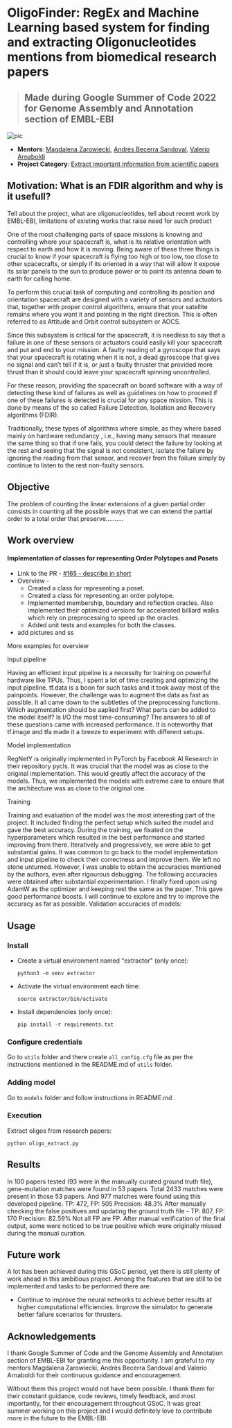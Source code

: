 # OligoFinder: RegEx and Machine Learning based system for finding and extracting Oligonucleotides mentions from biomedical research papers

> ## Made during Google Summer of Code 2022 for Genome Assembly and Annotation section of EMBL-EBI

![pic](https://user-images.githubusercontent.com/71775151/188505676-b48bbcb4-ef1f-42bf-be05-fcd3223370aa.jpg)
 
- **Mentors**: [Magdalena Zarowiecki](https://github.com/MagdalenaZZ), [Andrés Becerra Sandoval](https://github.com/abecerra), [Valerio Arnaboldi
](https://github.com/valearna) 
- **Project Category**: [Extract important information from scientific papers](https://summerofcode.withgoogle.com/programs/2022/projects/5b96vIqa)

## Motivation: What is an FDIR algorithm and why is it usefull?

Tell about the project, what are oligonucleotides, tell about recent work by EMBL-EBI, limitations of existing works that raise need for such product

One of the most challenging parts of space missions is knowing and controlling where your spacecraft is, what is its relative orientation with respect to earth and how it is moving. Being aware of these three things is crucial to know if your spacecraft is flying too high or too low, too close to other spacecrafts, or simply if its oriented in a way that will allow it expose its solar panels to the sun to produce power or to point its antenna down to earth for calling home.

To perform this crucial task of computing and controlling its position and orientation spacecraft are designed with a variety of sensors and actuators that, together with proper control algorithms, ensure that your satellite remains where you want it and pointing in the right direction. This is often referred to as Attitude and Orbit control subsystem or AOCS.

Since this subsystem is critical for the spacecraft, it is needless to say that a failure in one of these sensors or actuators could easily kill your spacecraft and put and end to your mission. A faulty reading of a gyroscope that says that your spacecraft is rotating when it is not, a dead gyroscope that gives no signal and can’t tell if it is, or just a faulty thruster that provided more thrust than it should could leave your spacecraft spinning uncontrolled.

For these reason, providing the spacecraft on board software with a way of detecting these kind of failures as well as guidelines on how to proceed if one of these failures is detected is crucial for any space mission. This is done by means of the so called Failure Detection, Isolation and Recovery algorithms (FDIR).

Traditionally, these types of algorithms where simple, as they where based mainly on hardware redundancy , i.e., having many sensors that measure the same thing so that if one fails, you could detect the failure by looking at the rest and seeing that the signal is not consistent, isolate the failure by ignoring the reading from that sensor, and recover from the failure simply by continue to listen to the rest non-faulty sensors. 

## Objective
The problem of counting the linear extensions of a given partial order consists in counting all the possible ways that we can extend the partial order to a total order that preserve..........

## Work overview
#### Implementation of classes for representing Order Polytopes and Posets
  - Link to the PR - [#165 - describe in short](https://github.com/GeomScale/volume_approximation/pull/165)
  - Overview -
    - Created a class for representing a poset.
    - Created a class for representing an order polytope.
    - Implemented membership, boundary and reflection oracles. Also implemented their optimized versions for accelerated billiard walks which rely on preprocessing to speed up the oracles.
    - Added unit tests and examples for both the classes.
- add pictures and ss

More examples for overview

Input pipeline

Having an efficient input pipeline is a necessity for training on powerful hardware like TPUs. Thus, I spent a lot of time creating and optimizing the input pipeline. tf.data is a boon for such tasks and it took away most of the painpoints. However, the challenge was to augment the data as fast as possible. It all came down to the subtleties of the preprocessing functions. Which augmentation should be aaplied first? What parts can be added to the model itself? Is I/O the most time-consuming? The answers to all of these questions came with increased performance. It is noteworthy that tf.image and tfa made it a breeze to experiment with different setups.


Model implementation

RegNetY is originally implemented in PyTorch by Facebook AI Research in their repository pycls. It was crucial that the model was as close to the original implementation. This would greatly affect the accuracy of the models. Thus, we implemented the models with extreme care to ensure that the architecture was as close to the original one.


Training

Training and evaluation of the model was the most interesting part of the project. It included finding the perfect setup which suited the model and gave the best accuracy. During the training, we fixated on the hyperparameters which resulted in the best performance and started improving from there. Iteratively and progressively, we were able to get substantial gains. It was common to go back to the model implementation and input pipeline to check their correctness and improve them. We left no stone unturned. However, I was unable to obtain the accuracies mentioned by the authors, even after rigourous debugging. The following accuracies were obtained after substantial experimentation. I finally fixed upon using AdamW as the optimizer and keeping rest the same as the paper. This gave good performance boosts. I will continue to explore and try to improve the accuracy as far as possible.
Validation accuracies of models:


## Usage
### Install

- Create a virtual environment named "extractor" (only once):

  `python3 -m venv extractor`

- Activate the virtual environment each time:

  `source extractor/bin/activate`

- Install dependencies (only once):
  

  `pip install -r requirements.txt`
  
### Configure credentials

Go to `utils` folder and there create `all_config.cfg` file as per the instructions mentioned in the README.md of `utils` folder.

### Adding model

Go to `models` folder and follow instructions in README.md .

### Execution

Extract oligos from research papers:

`python oligo_extract.py`

## Results

In 100 papers tested (93 were in the manually curated ground truth file), gene-mutation matches were found in 53 papers.
Total 2433 matches were present in those 53 papers. And 977 matches were found using this developed pipeline.
TP: 472, FP: 505
Precision: 48.3%
After manually checking the false positives and updating the ground truth file -
TP: 807, FP: 170
Precision: 82.59%
Not all FP are FP. After manual verification of the final output, some were noticed to be true positive which were originally missed during the manual curation.

## Future work

A lot has been achieved during this GSoC period, yet there is still plenty of work ahead in this ambitious project. Among the features that are still to be implemented and tasks to be performed there are:

- Continue to improve the neural networks to achieve better results at higher computational efficiencies.
Improve the simulator to generate better failure scenarios for thrusters.

## Acknowledgements

I thank Google Summer of Code and the Genome Assembly and Annotation section of EMBL-EBI for granting me this opportunity. I am grateful to my mentors Magdalena Zarowiecki, Andrés Becerra Sandoval and Valerio Arnaboldi for their continuous guidance and encouragement. 

Without them this project would not have been possible. I thank them for their constant guidance, code reviews, timely feedback, and most importantly, for their encouragement throughout GSoC. It was great summer working on this project and I would definitely love to contribute more in the future to the EMBL-EBI.

